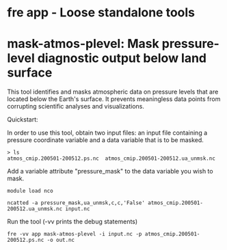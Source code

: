 # fre app - Loose standalone tools

# mask-atmos-plevel: Mask pressure-level diagnostic output below land surface

This tool identifies and masks atmospheric data on pressure levels that are located below
the Earth's surface. It prevents meaningless data points from corrupting
scientific analyses and visualizations.

Quickstart:

In order to use this tool, obtain two input files: an input file containing
a pressure coordinate variable and a data variable that is to be masked.

```
> ls
atmos_cmip.200501-200512.ps.nc  atmos_cmip.200501-200512.ua_unmsk.nc
```

Add a variable attribute "pressure_mask" to the data variable you wish to mask.

```
module load nco

ncatted -a pressure_mask,ua_unmsk,c,c,'False' atmos_cmip.200501-200512.ua_unmsk.nc input.nc
```

Run the tool (-vv prints the debug statements)

```
fre -vv app mask-atmos-plevel -i input.nc -p atmos_cmip.200501-200512.ps.nc -o out.nc
```
